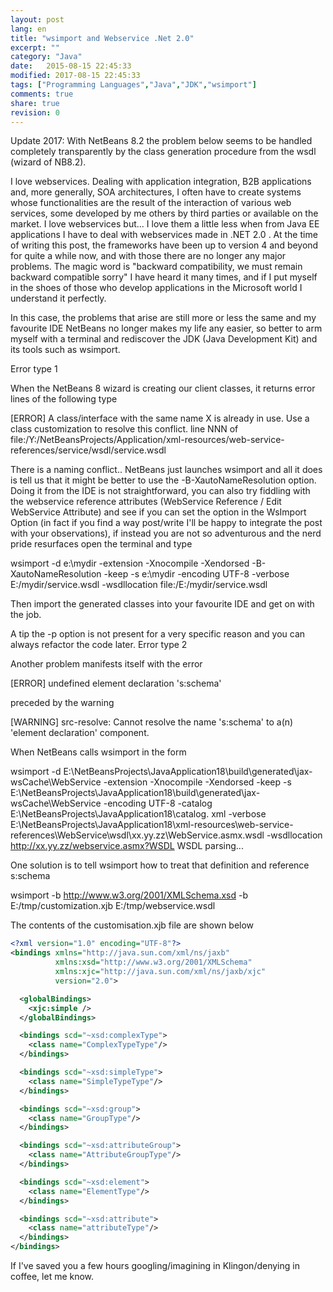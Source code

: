 ```yaml
--- 
layout: post
lang: en
title: "wsimport and Webservice .Net 2.0"
excerpt: ""
category: "Java"
date:   2015-08-15 22:45:33
modified: 2017-08-15 22:45:33
tags: ["Programming Languages","Java","JDK","wsimport"]
comments: true
share: true
revision: 0
---
```


Update 2017: With NetBeans 8.2 the problem below seems to be handled completely transparently by the class generation procedure from the wsdl (wizard of NB8.2).

I love webservices.
Dealing with application integration, B2B applications and, more generally, SOA architectures, I often have to create systems whose functionalities are the result of the interaction of various web services, some developed by me others by third parties or available on the market.
I love webservices but...
I love them a little less when from Java EE applications I have to deal with webservices made in .NET 2.0 . At the time of writing this post, the frameworks have been up to version 4 and beyond for quite a while now, and with those there are no longer any major problems.  The magic word is "backward compatibility, we must remain backward compatible sorry" I have heard it many times, and if I put myself in the shoes of those who develop applications in the Microsoft world I understand it perfectly. 

In this case, the problems that arise are still more or less the same and my favourite IDE NetBeans no longer makes my life any easier, so better to arm myself with a terminal and rediscover the JDK (Java Development Kit) and its tools such as wsimport.

Error type 1

When the NetBeans 8 wizard is creating our client classes, it returns error lines of the following type

[ERROR] A class/interface with the same name X is already in use. Use a class customization to resolve this conflict.
  line NNN of file:/Y:/NetBeansProjects/Application/xml-resources/web-service-references/service/wsdl/service.wsdl

There is a naming conflict..
NetBeans just launches wsimport and all it does is tell us that it might be better to use the -B-XautoNameResolution option. Doing it from the IDE is not straightforward, you can also try fiddling with the webservice reference attributes (WebService Reference / Edit WebService Attribute) and see if you can set the option in the WsImport Option (in fact if you find a way post/write I'll be happy to integrate the post with your observations), if instead you are not so adventurous and the nerd pride resurfaces open the terminal and type

wsimport -d e:\mydir -extension -Xnocompile -Xendorsed -B-XautoNameResolution -keep -s e:\mydir -encoding UTF-8 -verbose E:/mydir/service.wsdl -wsdllocation file:/E:/mydir/service.wsdl

Then import the generated classes into your favourite IDE and get on with the job.

A tip the -p <mycustompackage> option is not present for a very specific reason and you can always refactor the code later.
Error type 2

Another problem manifests itself with the error


[ERROR] undefined element declaration 's:schema'

preceded by the warning

[WARNING] src-resolve: Cannot resolve the name 's:schema' to a(n) 'element declaration' component.

When NetBeans calls wsimport in the form

 wsimport -d E:\NetBeansProjects\JavaApplication18\build\generated\jax-wsCache\WebService -extension -Xnocompile -Xendorsed -keep -s E:\NetBeansProjects\JavaApplication18\build\generated\jax-wsCache\WebService -encoding UTF-8 -catalog E:\NetBeansProjects\JavaApplication18\catalog. xml -verbose E:\NetBeansProjects\JavaApplication18\xml-resources\web-service-references\WebService\wsdl\xx.yy.zz\WebService.asmx.wsdl -wsdllocation http://xx.yy.zz/webservice.asmx?WSDL
WSDL parsing...

One solution is to tell wsimport how to treat that definition and reference s:schema

wsimport -b http://www.w3.org/2001/XMLSchema.xsd -b E:/tmp/customization.xjb E:/tmp/webservice.wsdl

The contents of the customisation.xjb file are shown below
```xml
<?xml version="1.0" encoding="UTF-8"?>
<bindings xmlns="http://java.sun.com/xml/ns/jaxb"
          xmlns:xsd="http://www.w3.org/2001/XMLSchema"
          xmlns:xjc="http://java.sun.com/xml/ns/jaxb/xjc"
          version="2.0">

  <globalBindings>
    <xjc:simple />
  </globalBindings>

  <bindings scd="~xsd:complexType">
    <class name="ComplexTypeType"/>
  </bindings>

  <bindings scd="~xsd:simpleType">
    <class name="SimpleTypeType"/>
  </bindings>

  <bindings scd="~xsd:group">
    <class name="GroupType"/>
  </bindings>

  <bindings scd="~xsd:attributeGroup">
    <class name="AttributeGroupType"/>
  </bindings>

  <bindings scd="~xsd:element">
    <class name="ElementType"/>
  </bindings>

  <bindings scd="~xsd:attribute">
    <class name="attributeType"/>
  </bindings>
</bindings>
```
If I've saved you a few hours googling/imagining in Klingon/denying in coffee, let me know.